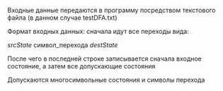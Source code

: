 Входные данные передаются в программу посредством текстового файла (в данном случае testDFA.txt)

Формат входных данных: сначала идут все переходы вида:

*srcState* символ_перехода *destState*

После чего в последней строке записывается сначала входное состояние, а затем все допускающие состояния

Допускаются многосимвольные состояния и символы перехода
